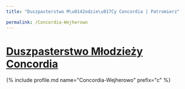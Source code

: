 ```yaml
---
title: "Duszpasterstwo M\u0142odzie\u017Cy Concordia | Patromierz"

permalink: /Concordia-Wejherowo
---
```


# [Duszpasterstwo Młodzieży Concordia](https://patronite.pl/Concordia-Wejherowo)

{% include profile.md name="Concordia-Wejherowo" prefix="c" %}
